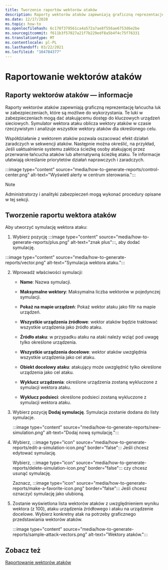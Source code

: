 ```yaml
---
title: Tworzenie raportów wektorów ataków
description: Raporty wektorów ataków zapewniają graficzną reprezentację łańcucha luk w zabezpieczeniach, które są możliwe do wykorzystania.
ms.date: 12/17/2020
ms.topic: how-to
ms.openlocfilehash: 6c178f379561ca4a572a7ae8f556ae6753d6e2be
ms.sourcegitcommit: f611b3f57027a21f7b229edf8a5b4f4c75f76331
ms.translationtype: MT
ms.contentlocale: pl-PL
ms.lasthandoff: 03/22/2021
ms.locfileid: "104784377"
---
```

# <a name="attack-vector-reporting"></a>Raportowanie wektorów ataków

## <a name="about-attack-vector-reports"></a>Raporty wektorów ataków — informacje

Raporty wektorów ataków zapewniają graficzną reprezentację łańcucha luk w zabezpieczeniach, które są możliwe do wykorzystania. Te luki w zabezpieczeniach mogą dać atakującemu dostęp do kluczowych urządzeń sieciowych. Symulator wektora ataku oblicza wektory ataków w czasie rzeczywistym i analizuje wszystkie wektory ataków dla określonego celu.

Współdziałanie z wektorem ataków pozwala oszacować efekt działań zaradczych w sekwencji ataków. Następnie można określić, na przykład, Jeśli uaktualnienie systemu zakłóca ścieżkę osoby atakującej przez przerwanie łańcucha ataków lub alternatywną ścieżkę ataku. Te informacje ułatwiają określanie priorytetów działań naprawczych i zaradczych.

:::image type="content" source="media/how-to-generate-reports/control-center.png" alt-text="Wyświetl alerty w centrum sterowania.":::

> [!NOTE]
> Administratorzy i analityki zabezpieczeń mogą wykonać procedury opisane w tej sekcji.

## <a name="create-an-attack-vector-report"></a>Tworzenie raportu wektora ataków

Aby utworzyć symulację wektora ataku:

1. Wybierz pozycję :::image type="content" source="media/how-to-generate-reports/plus.png" alt-text="znak plus":::, aby dodać symulację.

 :::image type="content" source="media/how-to-generate-reports/vector.png" alt-text="Symulacja wektora ataku.":::

2. Wprowadź właściwości symulacji:

   - **Name**: Nazwa symulacji.

   - **Maksymalne wektory**: Maksymalna liczba wektorów w pojedynczej symulacji.

   - **Pokaż na mapie urządzeń**: Pokaż wektor ataku jako filtr na mapie urządzeń.

   - **Wszystkie urządzenia źródłowe**: wektor ataków będzie traktować wszystkie urządzenia jako źródło ataku.

   - **Źródło ataku**: w przypadku ataku na ataki należy wziąć pod uwagę tylko określone urządzenia.

   - **Wszystkie urządzenia docelowe**: wektor ataków uwzględnia wszystkie urządzenia jako cel ataku.

   - **Obiekt docelowy ataku**: atakujący może uwzględnić tylko określone urządzenia jako cel ataku.

   - **Wyklucz urządzenia**: określone urządzenia zostaną wykluczone z symulacji wektora ataku.

   - **Wyklucz podsieci**: określone podsieci zostaną wykluczone z symulacji wektora ataku.

3. Wybierz pozycję **Dodaj symulację**. Symulacja zostanie dodana do listy symulacje.

   :::image type="content" source="media/how-to-generate-reports/new-simulation.png" alt-text="Dodaj nową symulację.":::

4. Wybierz, :::image type="icon" source="media/how-to-generate-reports/edit-a-simulation-icon.png" border="false"::: Jeśli chcesz edytować symulację.

   Wybierz, :::image type="icon" source="media/how-to-generate-reports/delete-simulation-icon.png" border="false"::: czy chcesz usunąć symulację.

   Zaznacz, :::image type="icon" source="media/how-to-generate-reports/make-a-favorite-icon.png" border="false"::: Jeśli chcesz oznaczyć symulację jako ulubioną.

5. Zostanie wyświetlona lista wektorów ataków z uwzględnieniem wyniku wektora (z 100), ataku urządzenia źródłowego i ataku na urządzenie docelowe. Wybierz konkretny atak na potrzeby graficznego przedstawiania wektorów ataków.

   :::image type="content" source="media/how-to-generate-reports/sample-attack-vectors.png" alt-text="Wektory ataków.":::

## <a name="see-also"></a>Zobacz też

[Raportowanie wektorów ataków](how-to-create-attack-vector-reports.md)


